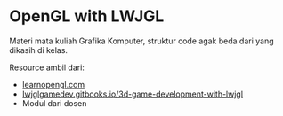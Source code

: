 # OpenGL with LWJGL

Materi mata kuliah Grafika Komputer, struktur code agak beda dari yang dikasih di kelas.  

Resource ambil dari:  
- [learnopengl.com](https://learnopengl.com)
- [lwjglgamedev.gitbooks.io/3d-game-development-with-lwjgl](https://lwjglgamedev.gitbooks.io/3d-game-development-with-lwjgl/content)
- Modul dari dosen
